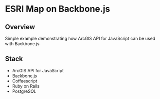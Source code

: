 ESRI Map on Backbone.js
=========================
## Overview
Simple example demonstrating how ArcGIS API for JavaScript can be used with Backbone.js
## Stack
* ArcGIS API for JavaScript
* Backbone.js
* Coffeescript
* Ruby on Rails
* PostgreSQL
